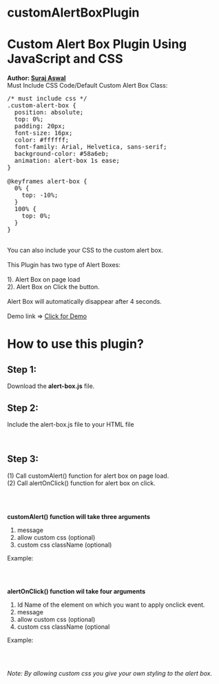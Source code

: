 # customAlertBoxPlugin
<h1>Custom Alert Box Plugin Using JavaScript and CSS </h1>
<b>Author: <a href="https://surajaswal.dev/">Suraj Aswal</a></b></br>
Must Include CSS Code/Default Custom Alert Box Class:
<br/>

<pre>
/* must include css */
.custom-alert-box {
  position: absolute;
  top: 0%;
  padding: 20px;
  font-size: 16px;
  color: #ffffff;
  font-family: Arial, Helvetica, sans-serif;
  background-color: #58a6eb;
  animation: alert-box 1s ease;
}

@keyframes alert-box {
  0% {
    top: -10%;
  }
  100% {
    top: 0%;
  }
}
</pre>
</br>
You can also include your CSS to the custom alert box. <br/>
<br/>
This Plugin has two type of Alert Boxes: <br/>
<br/>
1). Alert Box on page load <br/>
2). Alert Box on Click the button. <br/>
<br/>
Alert Box will automatically disappear after 4 seconds.<br/>
<br/>
Demo link => <a href="https://surajaswal-dev.github.io/customAlertBoxPlugin/">Click for Demo</a>
<br/>
<h1>How to use this plugin?</h1>
<h2>Step 1:</h2>
Download the <b>alert-box.js</b> file.<br/>
<h2>Step 2:</h2>
Include the alert-box.js file to your HTML file<br/>
<pre>
   <script src="alert-box.js"></script>
</pre>
<h2>Step 3:</h2>
(1) Call customAlert() function for alert box on page load. <br/>
(2) Call alertOnClick() function for alert box on click. <br/>
<br>
<pre>
<script defer>
   customAlert('This is custom alert Box !'); //alert box on load
   alertOnClick('alert-b', 'Custom Alert Box onClick'); //alert box on click
 </script>  
</pre>

<b>customAlert() function will take three arguments</b>
1. message
2. allow custom css (optional)
3. custom css className (optional)

Example:

<pre>
<script defer>
  customAlert('This is custom alert Box !','allow','custom-class-name');
</script>
</pre>

<b>alertOnClick() function wil take four arguments</b>
1. Id Name of the element on which you want to apply onclick event.
2. message
3. allow custom css (optional)
4. custom css className (optional

Example:

<pre>
<script defer>
  alertOnClick('alert-b', 'Custom Alert Box onClick','allow','custom-class-name');
</script>
</pre>

<em>Note: By allowing custom css you give your own styling to the alert box.</em>

